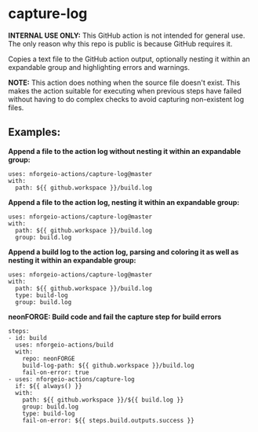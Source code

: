 # capture-log

**INTERNAL USE ONLY:** This GitHub action is not intended for general use.  The only reason why this repo is public is because GitHub requires it.

Copies a text file to the GitHub action output, optionally nesting it within an expandable group and highlighting errors and warnings.

**NOTE:** This action does nothing when the source file doesn't exist.  This makes the action suitable for executing when previous steps have failed without having to do complex checks to avoid capturing non-existent log files.

## Examples:

**Append a file to the action log without nesting it within an expandable group:**
```
uses: nforgeio-actions/capture-log@master
with:
  path: ${{ github.workspace }}/build.log
```

**Append a file to the action log, nesting it within an expandable group:**
```
uses: nforgeio-actions/capture-log@master
with:
  path: ${{ github.workspace }}/build.log
  group: build.log
```

**Append a build log to the action log, parsing and coloring it as well as nesting it within an expandable group:**
```
uses: nforgeio-actions/capture-log@master
with:
  path: ${{ github.workspace }}/build.log
  type: build-log
  group: build.log
```

**neonFORGE: Build code and fail the capture step for build errors**

```
steps:
- id: build
  uses: nforgeio-actions/build
  with:
    repo: neonFORGE
    build-log-path: ${{ github.workspace }}/build.log
    fail-on-error: true
- uses: nforgeio-actions/capture-log
  if: ${{ always() }}
  with:
    path: ${{ github.workspace }}/${{ build.log }}
    group: build.log
    type: build-log
    fail-on-error: ${{ steps.build.outputs.success }}
```
